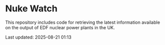 # Nuke Watch

This repository includes code for retrieving the latest information available on the output of EDF nuclear power plants in the UK.

Last updated: 2025-08-21 01:13